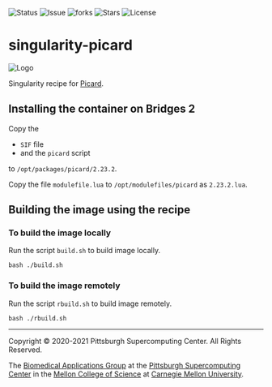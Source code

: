 ![Status](https://github.com/pscedu/singularity-picard/actions/workflows/main.yml/badge.svg)
![Issue](https://img.shields.io/github/issues/pscedu/singularity-picard)
![forks](https://img.shields.io/github/forks/pscedu/singularity-picard)
![Stars](https://img.shields.io/github/stars/pscedu/singularity-picard)
![License](https://img.shields.io/github/license/pscedu/singularity-picard)

# singularity-picard
![Logo](https://i.guim.co.uk/img/media/0d394c339052c8a4e2a67db414464c5b46fd047c/0_303_3196_1917/master/3196.jpg?width=620&quality=85&auto=format&fit=max&s=b93ae0e73f98272ff5043fc7a09a9efa)

Singularity recipe for [Picard](https://github.com/sandialabs/PIGER).

## Installing the container on Bridges 2
Copy the

* `SIF` file
* and the `picard` script

to `/opt/packages/picard/2.23.2`.

Copy the file `modulefile.lua` to `/opt/modulefiles/picard` as `2.23.2.lua`.

## Building the image using the recipe
### To build the image locally
Run the script `build.sh` to build image locally.

```
bash ./build.sh
```

### To build the image remotely
Run the script `rbuild.sh` to build image remotely.

```
bash ./rbuild.sh
```

---
Copyright © 2020-2021 Pittsburgh Supercomputing Center. All Rights Reserved.

The [Biomedical Applications Group](https://www.psc.edu/biomedical-applications/) at the [Pittsburgh Supercomputing
Center](http://www.psc.edu) in the [Mellon College of Science](https://www.cmu.edu/mcs/) at [Carnegie Mellon University](http://www.cmu.edu).

